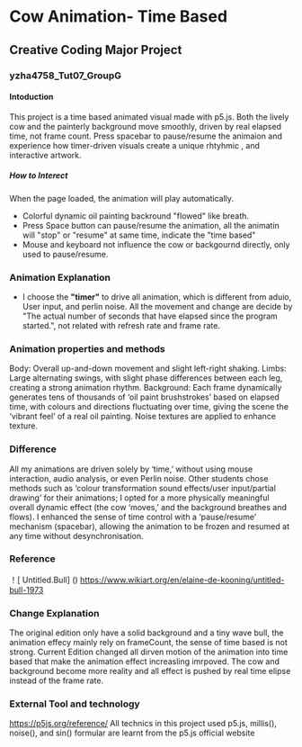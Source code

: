 # Cow Animation- Time Based
## Creative Coding Major Project
### yzha4758_Tut07_GroupG
#### Intoduction
This project is a time based animated visual made with p5.js. Both the lively cow and the painterly background move smoothly, driven by real elapsed time, not frame count. Press spacebar to pause/resume the animaion and experience how timer-driven visuals create a unique rhtyhmic , and interactive artwork.
##### How to Interect
When the page loaded, the animation will play automatically.
- Colorful dynamic oil painting backround "flowed" like breath.
- Press Space button can pause/resume the animation, all the animatin will "stop" or "resume" at same time, indicate the "time based"
- Mouse and keyboard not influence the cow or backgournd directly, only used to pause/resume.

### Animation Explanation
- I choose the **"timer"** to drive all animation, which is different from aduio, User input, and perlin noise. All the movement and change are decide by "The actual number of seconds that have elapsed since the program started.", not related with refresh rate and frame rate.

### Animation properties and methods
Body: Overall up-and-down movement and slight left-right shaking.
Limbs: Large alternating swings, with slight phase differences between each leg, creating a strong animation rhythm.
Background:
Each frame dynamically generates tens of thousands of ‘oil paint brushstrokes’ based on elapsed time, with colours and directions fluctuating over time, giving the scene the ‘vibrant feel’ of a real oil painting.
Noise textures are applied to enhance texture.

### Difference 
All my animations are driven solely by ‘time,’ without using mouse interaction, audio analysis, or even Perlin noise.
Other students chose methods such as ‘colour transformation sound effects/user input/partial drawing’ for their animations; I opted for a more physically meaningful overall dynamic effect (the cow ‘moves,’ and the background breathes and flows).
I enhanced the sense of time control with a ‘pause/resume’ mechanism (spacebar), allowing the animation to be frozen and resumed at any time without desynchronisation.
### Reference
！[ Untitled.Bull] ()
https://www.wikiart.org/en/elaine-de-kooning/untitled-bull-1973

### Change Explanation
The original edition only have a solid background and a tiny wave bull, the animation effecy mainly rely on frameCount, the sense of time based is not strong.
Current Edition changed all dirven motion of the animation into time based that make the animation effect increasling imrpoved. The cow and background become more reality and all effect is pushed by real time elipse instead of the frame rate.

### External Tool and technology
https://p5js.org/reference/
All technics in this project used p5.js, millis(), noise(), and sin() formular are learnt from the p5.js official website 
